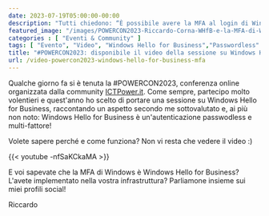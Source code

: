 ```yaml
---
date: 2023-07-19T05:00:00-00:00
description: "Tutti chiedono: “È possibile avere la MFA al login di Windows?”. La risposta è “sì” ed è Windows Hello for Business! Nella sessione vedrete cos’è, come funziona e perché Windows Hello for Business è una soluzione passwordless e multi fattore."
featured_image: "/images/POWERCON2023-Riccardo-Corna-WHfB-e-la-MFA-di-Windows.png"
categories : [ "Eventi & Community" ]
tags: [ "Evento", "Video", "Windows Hello for Business","Passwordless" ]
title: "#POWERCON2023: disponibile il video della sessione su Windows Hello for Business"
url: /video-powercon2023-windows-hello-for-business-mfa
---
```

Qualche giorno fa si è tenuta la #POWERCON2023, conferenza online organizzata dalla community [ICTPower.it](https://ictpower.it). Come sempre, partecipo molto volentieri e quest'anno ho scelto di portare una sessione su Windows Hello for Business, raccontando un aspetto secondo me sottovalutato e, ai più non noto: Windows Hello for Business è un'autenticazione passwodless e multi-fattore!

Volete sapere perché e come funziona? Non vi resta che vedere il video :)

{{< youtube -nfSaKCkaMA >}}

E voi sapevate che la MFA di Windows è Windows Hello for Business? L'avete implementato nella vostra infrastruttura?
Parliamone insieme sui miei profili social!

Riccardo